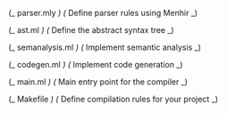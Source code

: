 (_ parser.mly _)
(_ Define parser rules using Menhir _)

(_ ast.ml _)
(_ Define the abstract syntax tree _)

(_ semanalysis.ml _)
(_ Implement semantic analysis _)

(_ codegen.ml _)
(_ Implement code generation _)

(_ main.ml _)
(_ Main entry point for the compiler _)

(_ Makefile _)
(_ Define compilation rules for your project _)
